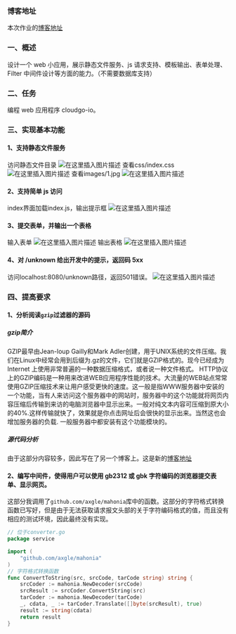 ### 博客地址
本次作业的[博客地址](https://blog.csdn.net/think_A_lot/article/details/83992531)

### 一、概述
设计一个 web 小应用，展示静态文件服务、js 请求支持、模板输出、表单处理、Filter 中间件设计等方面的能力。（不需要数据库支持）

### 二、任务
编程 web 应用程序 cloudgo-io。

### 三、实现基本功能

#### 1、支持静态文件服务
访问静态文件目录
![在这里插入图片描述](https://img-blog.csdnimg.cn/20181112152229778.png?x-oss-process=image/watermark,type_ZmFuZ3poZW5naGVpdGk,shadow_10,text_aHR0cHM6Ly9ibG9nLmNzZG4ubmV0L3RoaW5rX0FfbG90,size_16,color_FFFFFF,t_70)
查看css/index.css
![在这里插入图片描述](https://img-blog.csdnimg.cn/20181112152451891.png?x-oss-process=image/watermark,type_ZmFuZ3poZW5naGVpdGk,shadow_10,text_aHR0cHM6Ly9ibG9nLmNzZG4ubmV0L3RoaW5rX0FfbG90,size_16,color_FFFFFF,t_70)
查看images/1.jpg
![在这里插入图片描述](https://img-blog.csdnimg.cn/20181112152612156.png?x-oss-process=image/watermark,type_ZmFuZ3poZW5naGVpdGk,shadow_10,text_aHR0cHM6Ly9ibG9nLmNzZG4ubmV0L3RoaW5rX0FfbG90,size_16,color_FFFFFF,t_70)
#### 2、支持简单 js 访问
index界面加载index.js，输出提示框
![在这里插入图片描述](https://img-blog.csdnimg.cn/20181112153112254.png?x-oss-process=image/watermark,type_ZmFuZ3poZW5naGVpdGk,shadow_10,text_aHR0cHM6Ly9ibG9nLmNzZG4ubmV0L3RoaW5rX0FfbG90,size_16,color_FFFFFF,t_70)
#### 3、提交表单，并输出一个表格
输入表单
![在这里插入图片描述](https://img-blog.csdnimg.cn/20181112153413885.png?x-oss-process=image/watermark,type_ZmFuZ3poZW5naGVpdGk,shadow_10,text_aHR0cHM6Ly9ibG9nLmNzZG4ubmV0L3RoaW5rX0FfbG90,size_16,color_FFFFFF,t_70)
输出表格
![在这里插入图片描述](https://img-blog.csdnimg.cn/20181112153609574.png)
#### 4、对 /unknown 给出开发中的提示，返回码 5xx
访问localhost:8080/unknown路径，返回501错误。
![在这里插入图片描述](https://img-blog.csdnimg.cn/20181112153711386.png)
### 四、提高要求

#### 1、分析阅读`gzip`过滤器的源码
##### gzip简介
GZIP最早由Jean-loup Gailly和Mark Adler创建，用于UNⅨ系统的文件压缩。我们在Linux中经常会用到后缀为.gz的文件，它们就是GZIP格式的。现今已经成为Internet 上使用非常普遍的一种数据压缩格式，或者说一种文件格式。
HTTP协议上的GZIP编码是一种用来改进WEB应用程序性能的技术。大流量的WEB站点常常使用GZIP压缩技术来让用户感受更快的速度。这一般是指WWW服务器中安装的一个功能，当有人来访问这个服务器中的网站时，服务器中的这个功能就将网页内容压缩后传输到来访的电脑浏览器中显示出来。一般对纯文本内容可压缩到原大小的40%.这样传输就快了，效果就是你点击网址后会很快的显示出来。当然这也会增加服务器的负载. 一般服务器中都安装有这个功能模块的。
##### 源代码分析
由于这部分内容较多，因此写在了另一个博客上。这是新的[博客地址](https://blog.csdn.net/think_A_lot/article/details/83994987)
#### 2、编写中间件，使得用户可以使用 gb2312 或 gbk 字符编码的浏览器提交表单、显示网页。
这部分我调用了`github.com/axgle/mahonia`库中的函数。这部分的字符格式转换函数已写好，但是由于无法获取请求报文头部的关于字符编码格式的值，而且没有相应的测试环境，因此最终没有实现。
```go
// 位于converter.go
package service

import (
    "github.com/axgle/mahonia"
)
// 字符格式转换函数
func ConvertToString(src, srcCode, tarCode string) string {
    srcCoder := mahonia.NewDecoder(srcCode)
    srcResult := srcCoder.ConvertString(src)
    tarCoder := mahonia.NewDecoder(tarCode)
    _, cdata, _ := tarCoder.Translate([]byte(srcResult), true)
    result := string(cdata)
    return result
}
```
